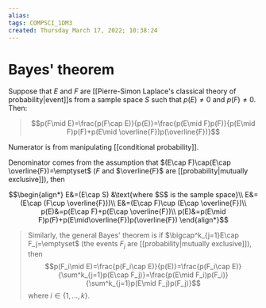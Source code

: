 ```yaml
---
alias: 
tags: COMPSCI_1DM3
created: Thursday March 17, 2022; 10:38:24 
---
```

# Bayes' theorem
Suppose that $E$ and $F$ are [[Pierre-Simon Laplace's classical theory of probability|event]]s from a sample space $S$ such that $p(E)\neq0$ and $p(F)\neq 0$. Then:

> $$p(F\mid E)=\frac{p(F\cap E)}{p(E)}=\frac{p(E\mid F)p(F)}{p(E\mid F)p(F)+p(E\mid \overline{F})p(\overline{F})}$$

Numerator is from manipulating [[conditional probability]].

Denominator comes from the assumption that $(E\cap F)\cap(E\cap \overline{F})=\emptyset$ ($F$ and $\overline{F}$ are [[probability|mutually exclusive]]), then

$$\begin{align*}
E&=(E\cap S) &\text{where $S$ is the sample space}\\
E&=(E\cap (F\cup \overline{F}))\\
E&=(E\cap F)\cup (E\cap \overline{F})\\
p(E)&=p(E\cap F)+p(E\cap \overline{F})\\
p(E)&=p(E\mid F)p(F)+p(E\mid\overline{F})p(\overline{F})
\end{align*}$$  

> Similarly, the general Bayes' theorem is if $\bigcap^k_{j=1}E\cap F_j=\emptyset$ (the events $F_j$ are [[probability|mutually exclusive]]), then
$$p(F_i\mid E)=\frac{p(F_i\cap E)}{p(E)}=\frac{p(F_i\cap E)}{\sum^k_{j=1}p(E\cap F_j)}=\frac{p(E\mid F_i)p(F_i)}{\sum^k_{j=1}p(E\mid F_j)p(F_j)}$$
where $i\in\{1,\dots,k\}$.
